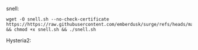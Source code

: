 snell:

```
wget -O snell.sh --no-check-certificate https://https://raw.githubusercontent.com/emberdusk/surge/refs/heads/main/Protocol/snell.sh && chmod +x snell.sh && ./snell.sh

```

Hysteria2:


```


```